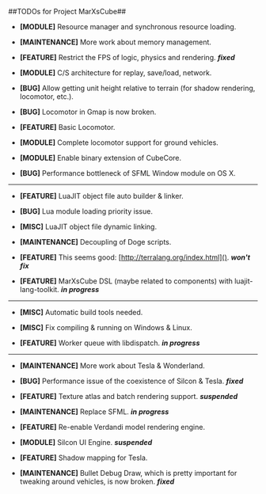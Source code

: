 ##TODOs for Project MarXsCube##

* **[MODULE]** Resource manager and synchronous resource loading.

* **[MAINTENANCE]** More work about memory management.

* **[FEATURE]** Restrict the FPS of logic, physics and rendering. ***fixed***

* **[MODULE]** C/S architecture for replay, save/load, network.

* **[BUG]** Allow getting unit height relative to terrain (for shadow rendering, locomotor, etc.).

* **[BUG]** Locomotor in Gmap is now broken.

* **[FEATURE]** Basic Locomotor.

* **[MODULE]** Complete locomotor support for ground vehicles.

* **[MODULE]** Enable binary extension of CubeCore.

* **[BUG]** Performance bottleneck of SFML Window module on OS X.

---


* **[FEATURE]** LuaJIT object file auto builder & linker.

* **[BUG]** Lua module loading priority issue.

* **[MISC]** LuaJIT object file dynamic linking.

* **[MAINTENANCE]** Decoupling of Doge scripts.

* **[FEATURE]** This seems good: [http://terralang.org/index.html](). ***won't fix***

* **[FEATURE]** MarXsCube DSL (maybe related to components) with luajit-lang-toolkit. ***in progress***


---

* **[MISC]** Automatic build tools needed.

* **[MISC]** Fix compiling & running on Windows & Linux.

* **[FEATURE]** Worker queue with libdispatch. ***in progress***

---

* **[MAINTENANCE]** More work about Tesla & Wonderland.

* **[BUG]** Performance issue of the coexistence of Silcon & Tesla. ***fixed***

* **[FEATURE]** Texture atlas and batch rendering support. ***suspended***

* **[MAINTENANCE]** Replace SFML. ***in progress***

* **[FEATURE]** Re-enable Verdandi model rendering engine.

* **[MODULE]** Silcon UI Engine. ***suspended***

* **[FEATURE]** Shadow mapping for Tesla.

* **[MAINTENANCE]** Bullet Debug Draw, which is pretty important for tweaking around vehicles, is now broken. ***fixed***